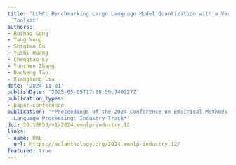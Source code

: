 ```yaml
---
title: 'LLMC: Benchmarking Large Language Model Quantization with a Versatile Compression
  Toolkit'
authors:
- Ruihao Gong
- Yang Yong
- Shiqiao Gu
- Yushi Huang
- Chengtao Lv
- Yunchen Zhang
- Dacheng Tao
- Xianglong Liu
date: '2024-11-01'
publishDate: '2025-05-05T17:08:59.740227Z'
publication_types:
- paper-conference
publication: '*Proceedings of the 2024 Conference on Empirical Methods in Natural
  Language Processing: Industry Track*'
doi: 10.18653/v1/2024.emnlp-industry.12
links:
- name: URL
  url: https://aclanthology.org/2024.emnlp-industry.12/
featured: true
---
```


